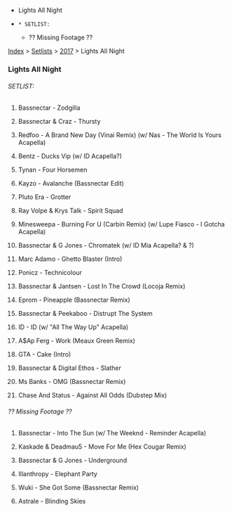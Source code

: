  * Lights All Night
  *     * SETLIST:
    * ?? Missing Footage ??

[Index](https://www.reddit.com/r/bassnectar/wiki/index) >
[Setlists](https://www.reddit.com/r/bassnectar/wiki/interactive/setlists) >
[2017](https://www.reddit.com/r/bassnectar/wiki/interactive/setlists/2017) >
Lights All Night

### Lights All Night

###### SETLIST:

  1. Bassnectar - Zodgilla

  2. Bassnectar & Craz - Thursty

  3. Redfoo - A Brand New Day (Vinai Remix) (w/ Nas - The World Is Yours Acapella)

  4. Bentz - Ducks Vip (w/ ID Acapella?)

  5. Tynan - Four Horsemen

  6. Kayzo - Avalanche (Bassnectar Edit)

  7. Pluto Era - Grotter

  8. Ray Volpe & Krys Talk - Spirit Squad

  9. Minesweepa - Burning For U (Carbin Remix) (w/ Lupe Fiasco - I Gotcha Acapella)

  10. Bassnectar & G Jones - Chromatek (w/ ID Mia Acapella? & ?)

  11. Marc Adamo - Ghetto Blaster (Intro)

  12. Ponicz - Technicolour

  13. Bassnectar & Jantsen - Lost In The Crowd (Locoja Remix)

  14. Eprom - Pineapple (Bassnectar Remix)

  15. Bassnectar & Peekaboo - Distrupt The System

  16. ID - ID (w/ "All The Way Up" Acapella)

  17. A$Ap Ferg - Work (Meaux Green Remix)

  18. GTA - Cake (Intro)

  19. Bassnectar & Digital Ethos - Slather

  20. Ms Banks - OMG (Bassnectar Remix)

  21. Chase And Status - Against All Odds (Dubstep Mix)

###### ?? Missing Footage ??

  1. Bassnectar - Into The Sun (w/ The Weeknd - Reminder Acapella)

  2. Kaskade & Deadmau5 - Move For Me (Hex Cougar Remix)

  3. Bassnectar & G Jones - Underground

  4. Illanthropy - Elephant Party

  5. Wuki - She Got Some (Bassnectar Remix)

  6. Astrale - Blinding Skies

